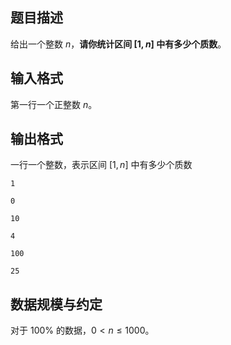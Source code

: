 ## 题目描述

给出一个整数 $n$，**请你统计区间 $[1,n]$ 中有多少个质数**。

## 输入格式

第一行一个正整数 $n$。

## 输出格式

一行一个整数，表示区间 $[1,n]$ 中有多少个质数

```input1
1
```

```output1
0
```

```input2
10
```

```output2
4
```

```input3
100
```

```output3
25
```


## 数据规模与约定

对于 $100\%$ 的数据，$0 < n \le 1000$。
